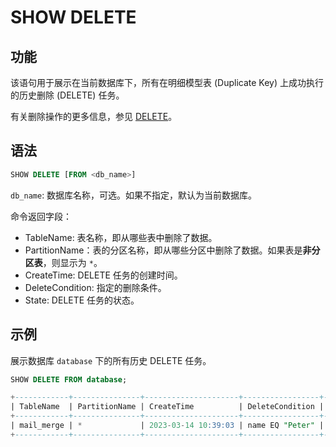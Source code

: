# SHOW DELETE

## 功能

该语句用于展示在当前数据库下，所有在明细模型表 (Duplicate Key) 上成功执行的历史删除 (DELETE) 任务。

有关删除操作的更多信息，参见 [DELETE](DELETE.md)。

## 语法

```sql
SHOW DELETE [FROM <db_name>]
```

`db_name`: 数据库名称，可选。如果不指定，默认为当前数据库。

命令返回字段：

- TableName: 表名称，即从哪些表中删除了数据。
- PartitionName：表的分区名称，即从哪些分区中删除了数据。如果表是**非分区表**，则显示为 `*`。
- CreateTime: DELETE 任务的创建时间。
- DeleteCondition: 指定的删除条件。
- State: DELETE 任务的状态。

## 示例

展示数据库 `database` 下的所有历史 DELETE 任务。

```sql
SHOW DELETE FROM database;

+------------+---------------+---------------------+-----------------+----------+
| TableName  | PartitionName | CreateTime          | DeleteCondition | State    |
+------------+---------------+---------------------+-----------------+----------+
| mail_merge | *             | 2023-03-14 10:39:03 | name EQ "Peter" | FINISHED |
+------------+---------------+---------------------+-----------------+----------+
```

